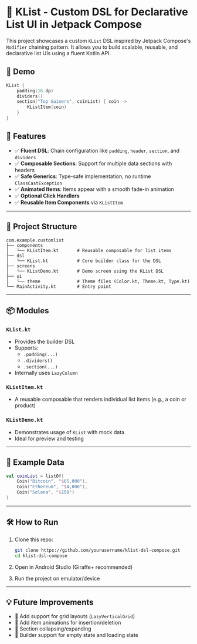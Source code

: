 # 🔗 KList - Custom DSL for Declarative List UI in Jetpack Compose

This project showcases a custom `KList` DSL inspired by Jetpack Compose's `Modifier` chaining pattern. It allows you to build scalable, reusable, and declarative list UIs using a fluent Kotlin API.

## 📱 Demo

```kotlin
KList {
    padding(16.dp)
    dividers()
    section("Top Gainers", coinList) { coin ->
        KListItem(coin)
    }
}
```

## 🚀 Features

- ✅ **Fluent DSL**: Chain configuration like `padding`, `header`, `section`, and `dividers`
- ✅ **Composable Sections**: Support for multiple data sections with headers
- ✅ **Safe Generics**: Type-safe implementation, no runtime `ClassCastException`
- ✅ **Animated Items**: Items appear with a smooth fade-in animation
- ✅ **Optional Click Handlers**
- ✅ **Reusable Item Components** via `KListItem`

---

## 🧱 Project Structure

```
com.example.customlist
├── components
│   └── KListItem.kt       # Reusable composable for list items
├── dsl
│   └── KList.kt           # Core builder class for the DSL
├── screens
│   └── KListDemo.kt       # Demo screen using the KList DSL
├── ui
│   └── theme              # Theme files (Color.kt, Theme.kt, Type.kt)
└── MainActivity.kt        # Entry point
```

---

## 📦 Modules

### `KList.kt`

- Provides the builder DSL
- Supports:
  - `.padding(...)`
  - `.dividers()`
  - `.section(...)`
- Internally uses `LazyColumn`

### `KListItem.kt`

- A reusable composable that renders individual list items (e.g., a coin or product)

### `KListDemo.kt`

- Demonstrates usage of `KList` with mock data
- Ideal for preview and testing

---

## 🧪 Example Data

```kotlin
val coinList = listOf(
    Coin("Bitcoin", "$65,000"),
    Coin("Ethereum", "$4,000"),
    Coin("Solana", "$150")
)
```

---

## 🛠️ How to Run

1. Clone this repo:

   ```bash
   git clone https://github.com/yourusername/klist-dsl-compose.git
   cd klist-dsl-compose
   ```

2. Open in Android Studio (Giraffe+ recommended)

3. Run the project on emulator/device

---

## 💡 Future Improvements

- 🔘 Add support for grid layouts (`LazyVerticalGrid`)
- 🔘 Add item animations for insertion/deletion
- 🔘 Section collapsing/expanding
- 🔘 Builder support for empty state and loading state


